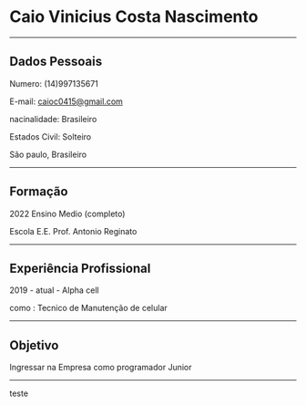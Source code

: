 # Caio Vinicius Costa Nascimento 

---

## Dados Pessoais

Numero: (14)997135671

E-mail: caioc0415@gmail.com

nacinalidade: Brasileiro

Estados Civil: Solteiro 

São paulo, Brasileiro 

---
## Formação
2022 Ensino Medio (completo)

Escola E.E. Prof. Antonio Reginato

---
## Experiência Profissional 
2019 - atual - Alpha cell

como : Tecnico de Manutenção de celular  

---
## Objetivo
Ingressar na Empresa como programador Junior

---
teste